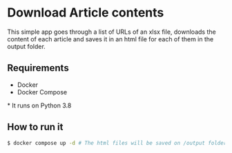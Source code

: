 # Download Article contents

This simple app goes through a list of URLs of an xlsx file, downloads the content of each article and saves it in an html file for each of them in the output folder.

## Requirements

- Docker
- Docker Compose

\* It runs on Python 3.8

## How to run it

```sh
$ docker compose up -d # The html files will be saved on /output folder
```
